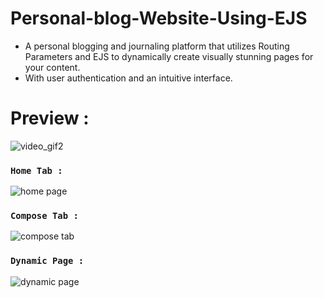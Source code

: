 # Personal-blog-Website-Using-EJS
- A personal blogging and journaling platform that utilizes Routing Parameters and EJS to dynamically create visually stunning pages for your content.
- With user authentication and an intuitive interface.

# Preview :
![video_gif2](https://user-images.githubusercontent.com/72144798/228138887-6275a9b4-dd3e-424c-8b4c-fa6986da1a2b.gif)

### `Home Tab :`
![home page](https://user-images.githubusercontent.com/72144798/228139279-44f0c18c-d02f-43c7-b42f-6e2d8b25919c.png)

### `Compose Tab :`
![compose tab](https://user-images.githubusercontent.com/72144798/228139217-22ba0cf6-3617-4403-a4a4-ad68a3670d51.png)

### `Dynamic Page :`
![dynamic page](https://user-images.githubusercontent.com/72144798/228139347-14ce9c36-555e-4c03-bc06-c5bb501e6498.png)
